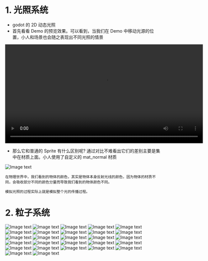 # 1. 光照系统

- godot 的 2D 动态光照
- 首先看看 Demo 的预览效果。可以看到，当我们在 Demo 中移动光源的位置，小人和场景也会随之表现出不同光照的情景

<video src="image/light1.mp4" controls="controls" width="640" height="320" autoplay="autoplay">
godot 的 2D 动态光照
</video>

- 那么它和普通的 Sprite 有什么区别呢? 通过对比不难看出它们的差别主要是集中在材质上面。小人使用了自定义的 mat_normal 材质

![Image text](image/light2.jpg)

```
在物理世界中，我们看到的物体的颜色，其实是物体本身反射光线的颜色，因为物体的材质不同，会吸收部分不同的颜色分量而导致我们看到的物体颜色不同。

模拟光照的过程实际上就是模拟整个光的传播过程。
```

# 2. 粒子系统

![Image text](image/particle1.png)
![Image text](image/particle2.png)
![Image text](image/particle3.png)
![Image text](image/particle4.png)
![Image text](image/particle5.png)
![Image text](image/particle6.png)
![Image text](image/particle7.png)
![Image text](image/particle8.png)
![Image text](image/particle9.png)
![Image text](image/particle10.png)
![Image text](image/particle11.png)
![Image text](image/particle12.png)
![Image text](image/particle13.png)
![Image text](image/particle14.png)
![Image text](image/particle15.png)
![Image text](image/particle16.png)
![Image text](image/particle17.png)
![Image text](image/particle18.png)
![Image text](image/particle19.png)
![Image text](image/particle20.png)
![Image text](image/particle21.png)
![Image text](image/particle22.png)
![Image text](image/particle23.png)
![Image text](image/particle24.png)
![Image text](image/particle25.png)
![Image text](image/particle26.png)
![Image text](image/particle27.png)